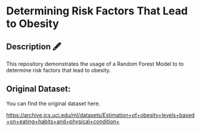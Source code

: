 # Determining Risk Factors That Lead to Obesity

## Description 🖋️

This repository demonstrates the usage of a Random Forest Model to to determine risk factors that lead to obesity.

## Original Dataset:

You can find the original dataset here.

https://archive.ics.uci.edu/ml/datasets/Estimation+of+obesity+levels+based+on+eating+habits+and+physical+condition+

